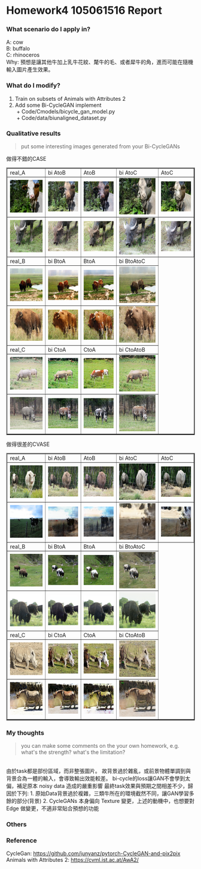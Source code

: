 # Homework4 105061516 Report

### What scenario do I apply in?
A: cow  
B: buffalo    
C: rhinoceros   
Why: 預想是讓其他牛加上乳牛花紋、氂牛的毛、或者犀牛的角，進而可能在隨機輸入圖片產生效果。

### What do I modify? 
1. Train on subsets of Animals with Attributes 2
2. Add some Bi-CycleGAN implement  
  + Code/Cmodels/bicycle_gan_model.py     
  + Code/data/biunaligned_dataset.py

### Qualitative results
> put some interesting images generated from your Bi-CycleGANs
<table border=2 align=center  width="100%">
  做得不錯的CASE
<tr>
  <td>
    real_A
  </td>
  <td>
    bi AtoB
  </td>
  <td>
    AtoB
  </td>
  <td>
    bi AtoC
  </td>
  <td>
    AtoC
  </td>
</tr>
<tr>
  <td>
    <img src="report_img/buffalo_10677_real_B.png" width="100%"/>
  </td>
  <td>
    <img src="report_img/buffalo_10677_fake_BA.png" width="100%"/>
  </td>
  <td>
    <img src="report_img/buffalo_10677_fake_A.png" width="100%"/>
  </td>
  <td>
    <img src="report_img/buffalo_10677_fake_BC.png" width="100%"/>
  </td>
  <td>
    <img src="report_img/cow_11113_fake_B.png" width="100%"/>
  </td>
</tr>
<tr>
  <td>
    <img src="report_img/buffalo_10215_real_B.png" width="100%"/>
  </td>
  <td>
    <img src="report_img/buffalo_10215_fake_BA.png" width="100%"/>
  </td>
  <td>
    <img src="report_img/buffalo_10215_fake_A.png" width="100%"/>
  </td>
  <td>
    <img src="report_img/buffalo_10215_fake_BC.png" width="100%"/>
  </td>
  <td>
    <img src="report_img/cow_10307_fake_B.png" width="100%"/>
  </td>
</tr>
<tr>
  <td>
    real_B
  </td>
  <td>
    bi BtoA
  </td>
  <td>
    BtoA
  </td>
  <td>
    bi BtoAtoC
  </td>
</tr>
<tr>
  <td>
    <img src="report_img/buffalo_10834_real_A.png" width="100%"/>
  </td>
  <td>
    <img src="report_img/buffalo_10834_fake_AB.png" width="100%"/>
  </td>
  <td>
    <img src="report_img/buffalo_10834_fake_B.png" width="100%"/>
  </td>
  <td>
    <img src="report_img/buffalo_10834_rec_ABC.png" width="100%"/>
  </td>
</tr>
<tr>
  <td>
    <img src="report_img/buffalo_10090_real_A.png" width="100%"/>
  </td>
  <td>
    <img src="report_img/buffalo_10090_fake_AB.png" width="100%"/>
  </td>
  <td>
    <img src="report_img/buffalo_10090_fake_B.png" width="100%"/>
  </td>
  <td>
    <img src="report_img/buffalo_10090_rec_ABC.png" width="100%"/>
  </td>
</tr>
<tr>
  <td>
    real_C
  </td>
  <td>
    bi CtoA
  </td>
  <td>
    CtoA
  </td>
  <td>
    bi CtoAtoB
  </td>
</tr>
<tr>
  <td>
    <img src="report_img/cow_10185_real_B.png" width="100%"/>
  </td>
  <td>
    <img src="report_img/buffalo_10162_fake_CB.png" width="100%"/>
  </td>
  <td>
    <img src="report_img/cow_10185_fake_A.png" width="100%"/>
  </td>
  <td>
    <img src="report_img/buffalo_10162_rec_CBA.png" width="100%"/>
  </td>
</tr>
<tr>
  <td>
    <img src="report_img/buffalo_10215_real_C.png" width="100%"/>
  </td>
  <td>
    <img src="report_img/buffalo_10215_fake_CB.png" width="100%"/>
  </td>
  <td>
    <img src="report_img/cow_10307_fake_A.png" width="100%"/>
  </td>
  <td>
    <img src="report_img/buffalo_10215_rec_CBA.png" width="100%"/>
  </td>
</tr>
</table>
<table border=2 align=center  width="100%">
  做得很差的CVASE
<tr>
  <td>
    real_A
  </td>
  <td>
    bi AtoB
  </td>
  <td>
    AtoB
  </td>
  <td>
    bi AtoC
  </td>
  <td>
    AtoC
  </td>
</tr>
<tr>
  <td>
    <img src="report_img/buffalo_10743_real_B.png" width="100%"/>
  </td>
  <td>
    <img src="report_img/buffalo_10743_fake_BA.png" width="100%"/>
  </td>
  <td>
    <img src="report_img/buffalo_10743_fake_A.png" width="100%"/>
  </td>
  <td>
    <img src="report_img/buffalo_10743_fake_BC.png" width="100%"/>
  </td>
  <td>
    <img src="report_img/cow_11149_fake_B.png" width="100%"/>
  </td>
</tr>
<tr>
  <td>
    <img src="report_img/buffalo_10196_real_B.png" width="100%"/>
  </td>
  <td>
    <img src="report_img/buffalo_10196_fake_BA.png" width="100%"/>
  </td>
  <td>
    <img src="report_img/buffalo_10196_fake_A.png" width="100%"/>
  </td>
  <td>
    <img src="report_img/buffalo_10196_fake_BC.png" width="100%"/>
  </td>
  <td>
    <img src="report_img/cow_10305_fake_B.png" width="100%"/>
  </td>
</tr>
<tr>
  <td>
    real_B
  </td>
  <td>
    bi BtoA
  </td>
  <td>
    BtoA
  </td>
  <td>
    bi BtoAtoC
  </td>
</tr>
<tr>
  <td>
    <img src="report_img/buffalo_10754_real_A.png" width="100%"/>
  </td>
  <td>
    <img src="report_img/buffalo_10754_fake_AB.png" width="100%"/>
  </td>
  <td>
    <img src="report_img/buffalo_10754_fake_B.png" width="100%"/>
  </td>
  <td>
    <img src="report_img/buffalo_10754_rec_ABC.png" width="100%"/>
  </td>
</tr>
<tr>
  <td>
    <img src="report_img/buffalo_10594_real_A.png" width="100%"/>
  </td>
  <td>
    <img src="report_img/buffalo_10594_fake_AB.png" width="100%"/>
  </td>
  <td>
    <img src="report_img/buffalo_10594_fake_B.png" width="100%"/>
  </td>
  <td>
    <img src="report_img/buffalo_10594_rec_ABC.png" width="100%"/>
  </td>
</tr>
<tr>
  <td>
    real_C
  </td>
  <td>
    bi CtoA
  </td>
  <td>
    CtoA
  </td>
  <td>
    bi CtoAtoB
  </td>
</tr>
<tr>
  <td>
    <img src="report_img/cow_10023_real_B.png" width="100%"/>
  </td>
  <td>
    <img src="report_img/buffalo_10021_fake_CB.png" width="100%"/>
  </td>
  <td>
    <img src="report_img/cow_10023_fake_A.png" width="100%"/>
  </td>
  <td>
    <img src="report_img/buffalo_10021_rec_CBA.png" width="100%"/>
  </td>
</tr>
<tr>
  <td>
    <img src="report_img/cow_10047_real_B.png" width="100%"/>
  </td>
  <td>
    <img src="report_img/buffalo_10046_fake_CB.png" width="100%"/>
  </td>
  <td>
    <img src="report_img/cow_10047_fake_A.png" width="100%"/>
  </td>
  <td>
    <img src="report_img/buffalo_10046_rec_CBA.png" width="100%"/>
  </td>
</tr>
</table>

### My thoughts 
> you can make some comments on the your own homework, e.g. what's the strength? what's the limitation?
<br>
由於task都是部份區域，而非整張圖片。
故背景過於雜亂，或前景物體單調到與背景合為一體的輸入，會導致輸出效能較差。
bi-cycle的loss讓GAN不會學到太偏，補足原本 noisy data 造成的嚴重影響
最終task效果與預期之間相差不少，歸因於下列:
1. 原始Data背景過於複雜，三類牛所在的環境截然不同，讓GAN學習多餘的部分(背景)
2. CycleGANs 本身偏向 Texture 變更，上述的動機中，也想要對 Edge 做變更，不適非常貼合預想的功能



### Others

### Reference
CycleGan: https://github.com/junyanz/pytorch-CycleGAN-and-pix2pix
Animals with Attributes 2: https://cvml.ist.ac.at/AwA2/

